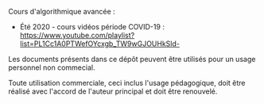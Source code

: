 Cours d'algorithmique avancée : 
 - Été 2020 - cours vidéos période COVID-19 : https://www.youtube.com/playlist?list=PL1Cc1A0PTWefOYcxgb_TW9wGJOUHkSld-


Les documents présents dans ce dépôt peuvent être utilisés pour un usage personnel non commecial.

Toute utilisation commerciale, ceci inclus l'usage pédagogique, doit être réalisé avec l'accord de l'auteur principal et doit être renouvelé.
